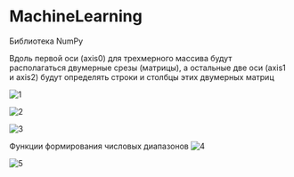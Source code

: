 # MachineLearning

Библиотека NumPy

Вдоль первой оси (axis0) для трехмерного массива будут располагаться двумерные срезы (матрицы), 
а остальные две оси (axis1 и axis2) будут определять строки и столбцы этих двумерных матриц

![1](https://proproprogs.ru/htm/modules/files/numpy-osnovnye-tipy-dannyh-sozdanie-massivov-funkciey-array.files/image001.png)


![2](https://sun9-east.userapi.com/sun9-26/s/v1/ig2/16Xtcd8kmHy8rsKHdNQzDyMXI0HOohwNZCxbBapJPMoE1Rpf2S3HXEn806gWLBgWQKMnZulvqiCwf3bgnjCt94mh.jpg?size=705x461&quality=95&type=album)


![3](https://sun9-west.userapi.com/sun9-54/s/v1/ig2/g2SR3UMyQ0NcBtC0UVtf8XcBEIAqukUHD8y9e3ysiLRKSr8uS1rhEMQroTs29TdqAKl2l-8LYBYMSqQOf3WcjmUZ.jpg?size=1171x717&quality=95&type=album)

Функции формирования числовых диапазонов
![4](https://sun9-east.userapi.com/sun9-34/s/v1/ig2/1cvPlUH-kb9oq0e1Q_YYE9djOCCS81GQxZ5xZf2uEhyiFtkITkR5tpR8P5ZNO4Q5y2F52e7zv_asp5uuqEUQR-63.jpg?size=706x515&quality=95&type=album)

![5](https://sun9-west.userapi.com/sun9-40/s/v1/ig2/NqdFMKr6xZC9ujdyIlTsox5qln8P93WP0twnvrprDbIsDbF82A4uNZ6uPuEw8919AyFpSOQiSTagdIkgaY6wUwLW.jpg?size=923x705&quality=96&type=album)
